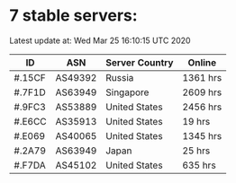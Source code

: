 # 7 stable servers:

Latest update at: Wed Mar 25 16:10:15 UTC 2020

| ID | ASN | Server Country | Online |
| -- | --- | -------------- | ------ |
| #.15CF | AS49392 | Russia | 1361 hrs |
| #.7F1D | AS63949 | Singapore | 2609 hrs |
| #.9FC3 | AS53889 | United States | 2456 hrs |
| #.E6CC | AS35913 | United States | 19 hrs |
| #.E069 | AS40065 | United States | 1345 hrs |
| #.2A79 | AS63949 | Japan | 25 hrs |
| #.F7DA | AS45102 | United States | 635 hrs |

